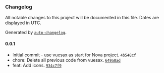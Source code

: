 ### Changelog

All notable changes to this project will be documented in this file. Dates are displayed in UTC.

Generated by [`auto-changelog`](https://github.com/CookPete/auto-changelog).

#### 0.0.1

- Initial commit - use vuesax as start for Nova project. [`4b548cf`](https://github.com/xmajzel/nova/commit/4b548cf01a08cdd2cd242c120eb27d334865d148)
- chore: Delete all previous code from vuesax. [`649a8ad`](https://github.com/xmajzel/nova/commit/649a8adea9bf4f5c1dcb0c2f21ee349de9d2676d)
- feat: Add icons. [`934c7f9`](https://github.com/xmajzel/nova/commit/934c7f93abe1604d45376e6331131bc613d3bf01)
